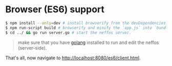 # Browser (ES6) support

```sh
$ npm install --only=dev # install browserify from the devDependencies.
$ npm run-script build # browserify and minify the `app.js` into `bundle.js`.
$ cd ../ && go run server.go # start the neffos server.
```

> make sure that you have [golang](https://golang.org/dl) installed to run and edit the neffos (server-side).

That's all, now navigate to <http://localhost:8080/es6/client.html>.
